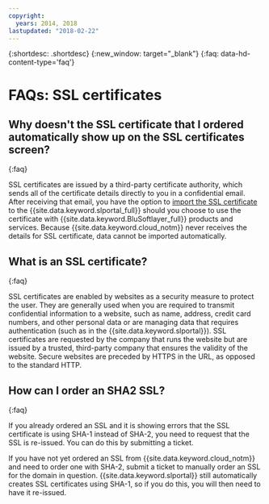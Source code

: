 ```yaml
---
copyright:
  years: 2014, 2018
lastupdated: "2018-02-22"
---
```


{:shortdesc: .shortdesc}
{:new_window: target="_blank"}
{:faq: data-hd-content-type='faq'}

<a name="top"></a>
# FAQs: SSL certificates

## Why doesn't the SSL certificate that I ordered automatically show up on the SSL certificates screen?
{:faq}

SSL certificates are issued by a third-party certificate authority, which sends all of the certificate details directly to you in a confidential email. After receiving that email, you have the option to [import the SSL certificate](/docs/infrastructure/ssl-certificates/import-ssl-certificate.html) to the {{site.data.keyword.slportal_full}} should you choose to use the certificate with {{site.data.keyword.BluSoftlayer_full}} products and services. Because {{site.data.keyword.cloud_notm}} never receives the details for SSL certificate, data cannot be imported automatically.

## What is an SSL certificate?
{:faq}

SSL certificates are enabled by websites as a security measure to protect the user. They are generally used when you are required to transmit confidential information to a website, such as name, address, credit card numbers, and other personal data or are managing data that requires authentication (such as in the {{site.data.keyword.slportal}}). SSL certificates are requested by the company that runs the website but are issued by a trusted, third-party company that ensures the validity of the website. Secure websites are preceded by HTTPS in the URL, as opposed to the standard HTTP.

## How can I order an SHA2 SSL?
{:faq}

If you already ordered an SSL and it is showing errors that the SSL certificate is using SHA-1 instead of SHA-2, you need to request that the SSL is re-issued. You can do this by submitting a ticket.

If you have not yet ordered an SSL from {{site.data.keyword.cloud_notm}} and need to order one with SHA-2, submit a ticket to manually order an SSL for the domain in question. {{site.data.keyword.slportal}} still automatically creates SSL certificates using SHA-1, so if you do this, you will then need to have it re-issued.
